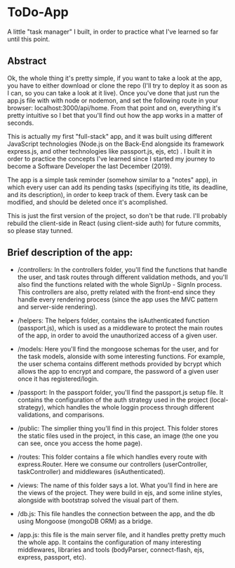 # ToDo-App
A little "task manager" I built, in order to practice what I've learned so far until this point.

## Abstract

Ok, the whole thing it's pretty simple, if you want to take a look at the app, you have to either download or clone the repo (I'll try to deploy it as soon as I can, so you can take a look at it live). Once you've done that just run the app.js file with with node or nodemon, and set the following route in your browser:  localhost:3000/api/home.
From that point and on, everything it's pretty intuitive so I bet that you'll find out how the app works in a matter of seconds.

This is actually my first "full-stack" app, and it was built using different JavaScript technologies (Node.js on the Back-End alongside its framework express.js, and other technologies like passport.js, ejs, etc) . I built it in order to practice the concepts I've learned since I started 
my journey to become a Software Developer the last December (2019).

The app is a simple task reminder (somehow similar to a "notes" app), in which every user can add its pending tasks (specifiying its title, its deadline, and its description),
in order to keep track of them. Every task can be modified, and should be deleted once it's acomplished.

This is just the first version of the project, so don't be that rude. I'll probably rebuild the client-side in React (using client-side auth) for future commits, so please stay tunned.

## Brief description of the app:

* /controllers: In the controllers folder, you'll find the functions that handle the user, and task routes through different validation methods, and you'll also find the functions related
with the whole SignUp - SignIn process. This controllers are also, pretty related with the front-end since they handle every rendering process (since the app uses the MVC pattern and server-side rendering).

* /helpers: The helpers folder, contains the isAuthenticated function (passport.js), which is used as a middleware to protect the main routes of the app, in order to avoid the unauthorized access of a given user.

* /models: Here you'll find the mongoose schemas for the user, and for the task models, alonside with some interesting functions. 
For example, the user schema contains different methods provided by bcrypt which allows the app to encrypt and compare, the password of a given user once it has registered/login.

* /passport: In the passport folder, you'll find the passport.js setup file. It contains the configuration of the auth strategy used in the project (local-strategy), which handles the whole loggin process through different validations, and comparisons.

* /public: The simplier thing you'll find in this project. This folder stores the static files used in the project, in this case, an image (the one you can see, once you access the home page).

* /routes: This folder contains a file which handles every route with express.Router. Here we consume our controllers (userController, taskController) and middlewares (isAuthenticated).

* /views: The name of this folder says a lot. What you'll find in here are the views of the project. They were build in ejs, and some inline styles, alongside with bootstrap solved the visual part of them.

* /db.js: This file handles the connection between the app, and the db using Mongoose (mongoDB ORM) as a bridge.

* /app.js: this file is the main server file, and it handles pretty pretty much the whole app. It contains the configuration of many interesting middlewares, libraries and tools (bodyParser, connect-flash, ejs, express, passport, etc).
